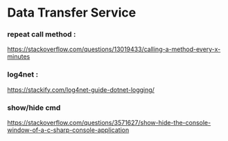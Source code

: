 # Data Transfer Service

### repeat call method : 
https://stackoverflow.com/questions/13019433/calling-a-method-every-x-minutes


### log4net : 
https://stackify.com/log4net-guide-dotnet-logging/


### show/hide cmd  
https://stackoverflow.com/questions/3571627/show-hide-the-console-window-of-a-c-sharp-console-application 
